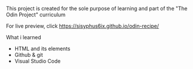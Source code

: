 This project is created for the sole purpose of learning and part of the "The Odin Project" curriculum

For live preview, click https://sisyphus6ix.github.io/odin-recipe/

What i learned
- HTML and its elements
- Github & git
- Visual Studio Code
